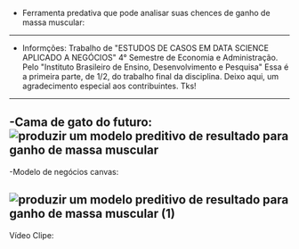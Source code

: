 - Ferramenta predativa que  pode analisar suas chences de ganho de massa muscular: 
---------------------------------------------------------------------------------------
- Informções: Trabalho de "ESTUDOS DE CASOS EM DATA SCIENCE APLICADO A NEGÓCIOS"
4° Semestre de Economia e Administração.
Pelo "Instituto Brasileiro de Ensino, Desenvolvimento e Pesquisa"
Essa é a primeira parte, de 1/2, do trabalho final da disciplina.
Deixo aqui, um agradecimento especial aos contribuintes. Tks!
---------------------------------------------------------------------------------------------
-Cama de gato do futuro: 
![produzir um modelo preditivo de resultado para ganho de massa muscular](https://user-images.githubusercontent.com/81118319/197610314-fa72ca33-37f9-4f95-a488-64d55d8e75c0.jpg)
----------------------------------------------------------------------------------------------------------------------------------------
-Modelo de negócios canvas:

![produzir um modelo preditivo de resultado para ganho de massa muscular (1)](https://user-images.githubusercontent.com/81118319/197626643-acf79cd8-a987-47d0-8ae1-c84e798d1b76.jpg)
--------------------------------------------------------------------------------------------------------------------
Vídeo Clipe:
